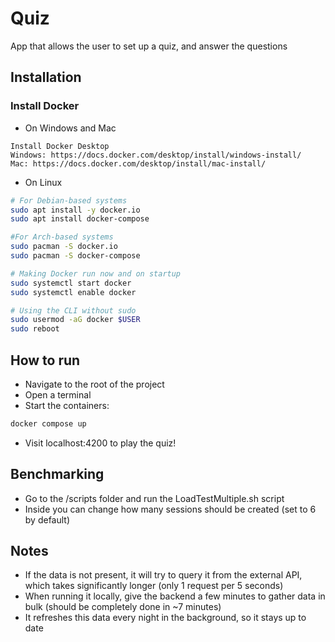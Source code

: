 # Quiz
App that allows the user to set up a quiz, and answer the questions

## Installation
### Install Docker
- On Windows and Mac
```
Install Docker Desktop
Windows: https://docs.docker.com/desktop/install/windows-install/
Mac: https://docs.docker.com/desktop/install/mac-install/
```
- On Linux
```bash
# For Debian-based systems
sudo apt install -y docker.io
sudo apt install docker-compose

#For Arch-based systems
sudo pacman -S docker.io
sudo pacman -S docker-compose

# Making Docker run now and on startup
sudo systemctl start docker
sudo systemctl enable docker

# Using the CLI without sudo 
sudo usermod -aG docker $USER
sudo reboot
```

## How to run
- Navigate to the root of the project
- Open a terminal
- Start the containers: 
```bash
docker compose up
```
- Visit localhost:4200 to play the quiz!


## Benchmarking
- Go to the /scripts folder and run the LoadTestMultiple.sh script
- Inside you can change how many sessions should be created (set to 6 by default)

## Notes
- If the data is not present, it will try to query it from the external API, which takes significantly longer (only 1 request per 5 seconds)
- When running it locally, give the backend a few minutes to gather data in bulk (should be completely done in ~7 minutes)
- It refreshes this data every night in the background, so it stays up to date